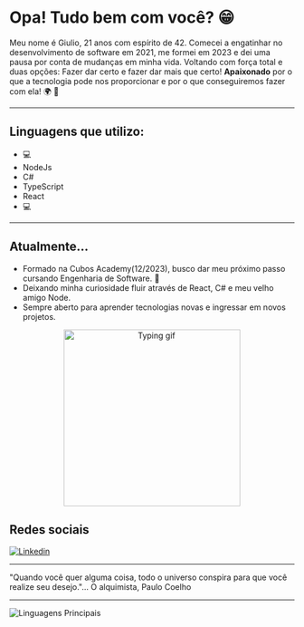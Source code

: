# Opa! Tudo bem com você?  :grin:

Meu nome é Giulio, 21 anos com espírito de 42. Comecei a engatinhar no desenvolvimento de software em 2021, me formei em 2023 e dei uma pausa por conta de mudanças em minha vida. Voltando com força total e duas opções: Fazer dar certo e fazer dar mais que certo! **Apaixonado** por o que a tecnologia pode nos proporcionar e por o que conseguiremos fazer com ela! :earth_africa: :rocket:

---

## Linguagens que utilizo: 
- :computer:
- NodeJs
- C#
- TypeScript
- React
- :computer:

---

 ## Atualmente...
- Formado na Cubos Academy(12/2023), busco dar meu próximo passo cursando Engenharia de Software. :open_book:
- Deixando minha curiosidade fluir através de React, C# e meu velho amigo Node.
- Sempre aberto para aprender tecnologias novas e ingressar em novos projetos.

<p align="center">
  <img style="text-align:center" src="https://media.tenor.com/jwnH8bI9f9kAAAAC/lonely-alone.gif" alt="Typing gif" height="312" width="312" />
</p>

## Redes sociais
[![Linkedin](https://img.shields.io/badge/LinkedIn-0077B5?style=for-the-badge&logo=linkedin&logoColor=white)](https://www.linkedin.com/in/giulio-de-souza-b67487277/) 

---

"Quando você quer alguma coisa, todo o universo conspira para que você realize seu desejo."... O alquimista, Paulo Coelho

---

![Linguagens Principais](https://github-readme-stats.vercel.app/api/top-langs/?username=GiulioSouza&theme=tokyonight&hide_border=true&custom_title=Linguagens%20%Principais)


